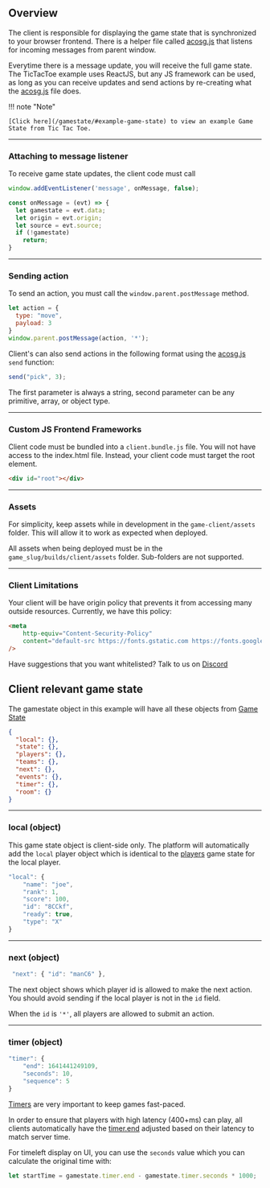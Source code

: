 ## Overview

The client is responsible for displaying the game state that is synchronized to your browser frontend. There is a helper file called [acosg.js](https://github.com/acosgames/tictactoe/blob/main/game-client/acosg.js) that listens for incoming messages from parent window. 

Everytime there is a message update, you will receive the full game state. The TicTacToe example uses ReactJS, but any JS framework can be used, as long as you can receive updates and send actions by re-creating what the [acosg.js](https://github.com/acosgames/tictactoe/blob/main/game-client/acosg.js) file does.

!!! note "Note"

    [Click here](/gamestate/#example-game-state) to view an example Game State from Tic Tac Toe.

---

### Attaching to message listener

To receive game state updates, the client code must call
```javascript
window.addEventListener('message', onMessage, false);

const onMessage = (evt) => {
  let gamestate = evt.data;
  let origin = evt.origin;
  let source = evt.source;
  if (!gamestate)
    return;
}
```

---

### Sending action

To send an action, you must call the `window.parent.postMessage` method.

```javascript
let action = {
  type: "move",
  payload: 3
}
window.parent.postMessage(action, '*');
```

Client's can also send actions in the following format using the [acosg.js](https://github.com/acosgames/tictactoe/blob/main/game-client/acosg.js#L134) `send` function:

```js
send("pick", 3);
```

The first parameter is always a string, second parameter can be any primitive, array, or object type.

---

### Custom JS Frontend Frameworks

Client code must be bundled into a `client.bundle.js` file.  You will not have access to the index.html file.  Instead, your client code must target the root element. 

```html
<div id="root"></div>
```

---

### Assets

For simplicity, keep assets while in development in the `game-client/assets` folder.  This will allow it to work as expected when deployed.

All assets when being deployed must be in the `game_slug/builds/client/assets` folder.  Sub-folders are not supported.  

---

### Client Limitations

Your client will be have origin policy that prevents it from accessing many outside resources.  Currently, we have this policy:

```html
<meta
    http-equiv="Content-Security-Policy"
    content="default-src https://fonts.gstatic.com https://fonts.googleapis.com https://cdn.acos.games 'unsafe-inline' 'self' data:"
/>
```

Have suggestions that you want whitelisted?  Talk to us on [Discord](https://discord.gg/ydHkCcNgHD)


## Client relevant game state

The gamestate object in this example will have all these objects from [Game State](/gamestate/#example-game-state-tictactoe)

```json
{
  "local": {},
  "state": {},
  "players": {},
  "teams": {},
  "next": {},
  "events": {},
  "timer": {},
  "room": {}
}
```

---

### **local** (object)

This game state object is client-side only.  The platform will automatically add the `local` player object which is identical to the [players](#players) game state for the local player.

```js
"local": {
    "name": "joe",
    "rank": 1,
    "score": 100,
    "id": "8CCkf",
    "ready": true,
    "type": "X"
}
```

---

### **next** (object)

```js
 "next": { "id": "manC6" },
```

The next object shows which player id is allowed to make the next action.  You should avoid sending if the local player is not in the `id` field.

When the `id` is `'*'`, all players are allowed to submit an action.

---

### **timer** (object)

```js
"timer": {
    "end": 1641441249109,
    "seconds": 10,
    "sequence": 5
}
```
[Timers](/gamestate/#timer-object) are very important to keep games fast-paced.  

In order to ensure that players with high latency (400+ms) can play, all clients automatically have the [timer.end](/gamestate/#end-int) adjusted based on their latency to match server time.

For timeleft display on UI, you can use the `seconds` value which you can calculate the original time with:

```javascript
let startTime = gamestate.timer.end - gamestate.timer.seconds * 1000;
```



